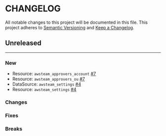 # CHANGELOG

All notable changes to this project will be documented in this file.
This project adheres to [Semantic Versioning](http://semver.org/) and [Keep a Changelog](http://keepachangelog.com/).


## Unreleased
---

### New
* Resource: `awsteam_approvers_account` [#7](https://github.com/brittandeyoung/terraform-provider-awsteam/issues/7)
* Resource: `awsteam_approvers_ou` [#7](https://github.com/brittandeyoung/terraform-provider-awsteam/issues/7)
* DataSource: `awsteam_settings` [#4](https://github.com/brittandeyoung/terraform-provider-awsteam/issues/4)
* Resource: `awsteam_settings` [#4](https://github.com/brittandeyoung/terraform-provider-awsteam/issues/4)

### Changes

### Fixes

### Breaks
